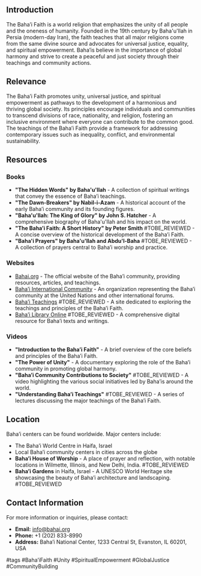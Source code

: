 ## Introduction
The Baha’i Faith is a world religion that emphasizes the unity of all people and the oneness of humanity. Founded in the 19th century by Baha'u'llah in Persia (modern-day Iran), the faith teaches that all major religions come from the same divine source and advocates for universal justice, equality, and spiritual empowerment. Baha’is believe in the importance of global harmony and strive to create a peaceful and just society through their teachings and community actions.

## Relevance
The Baha’i Faith promotes unity, universal justice, and spiritual empowerment as pathways to the development of a harmonious and thriving global society. Its principles encourage individuals and communities to transcend divisions of race, nationality, and religion, fostering an inclusive environment where everyone can contribute to the common good. The teachings of the Baha’i Faith provide a framework for addressing contemporary issues such as inequality, conflict, and environmental sustainability.

## Resources

### Books
- **"The Hidden Words" by Baha'u'llah** - A collection of spiritual writings that convey the essence of Baha’i teachings.
- **"The Dawn-Breakers" by Nabil-i-Azam** - A historical account of the early Baha’i community and its founding figures.
- **"Baha'u'llah: The King of Glory" by John S. Hatcher** - A comprehensive biography of Baha'u'llah and his impact on the world.
- **"The Baha’i Faith: A Short History" by Peter Smith** #TOBE_REVIEWED - A concise overview of the historical development of the Baha’i Faith.
- **"Baha'i Prayers" by Baha'u'llah and Abdu'l-Baha** #TOBE_REVIEWED - A collection of prayers central to Baha’i worship and practice.

### Websites
- [Bahai.org](https://www.bahai.org) - The official website of the Baha’i community, providing resources, articles, and teachings.
- [Baha’i International Community](https://www.bic.org) - An organization representing the Baha’i community at the United Nations and other international forums.
- [Baha’i Teachings](https://www.bahaiteachings.org) #TOBE_REVIEWED - A site dedicated to exploring the teachings and principles of the Baha’i Faith.
- [Baha’i Library Online](https://www.bahailibrary.com) #TOBE_REVIEWED - A comprehensive digital resource for Baha’i texts and writings.

### Videos
- **"Introduction to the Baha’i Faith"** - A brief overview of the core beliefs and principles of the Baha’i Faith.
- **"The Power of Unity"** - A documentary exploring the role of the Baha’i community in promoting global harmony.
- **"Baha’i Community Contributions to Society"** #TOBE_REVIEWED - A video highlighting the various social initiatives led by Baha’is around the world.
- **"Understanding Baha’i Teachings"** #TOBE_REVIEWED - A series of lectures discussing the major teachings of the Baha’i Faith.

## Location
Baha’i centers can be found worldwide. Major centers include:
- The Baha’i World Centre in Haifa, Israel
- Local Baha’i community centers in cities across the globe
- **Baha’i House of Worship** - A place of prayer and reflection, with notable locations in Wilmette, Illinois, and New Delhi, India. #TOBE_REVIEWED
- **Baha’i Gardens** in Haifa, Israel - A UNESCO World Heritage site showcasing the beauty of Baha’i architecture and landscaping. #TOBE_REVIEWED

## Contact Information
For more information or inquiries, please contact:
- **Email:** info@bahai.org
- **Phone:** +1 (202) 833-8990
- **Address:** Baha’i National Center, 1233 Central St, Evanston, IL 60201, USA

#tags 
#Baha’iFaith #Unity #SpiritualEmpowerment #GlobalJustice #CommunityBuilding
